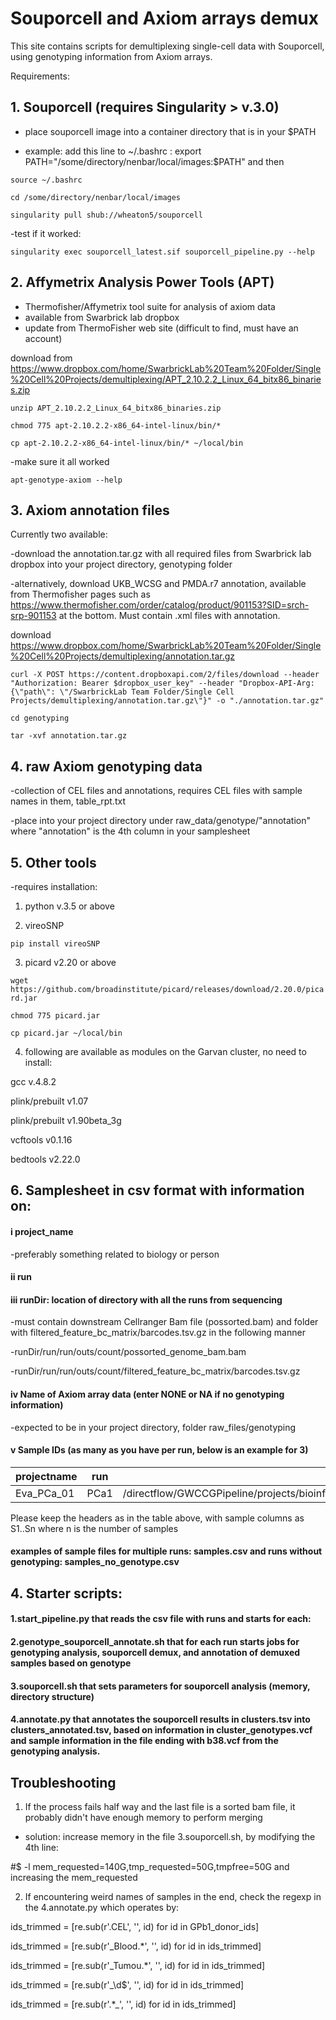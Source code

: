 # Souporcell and Axiom arrays demux

This site contains scripts for demultiplexing single-cell data with Souporcell, using genotyping information from Axiom arrays. 

Requirements:
## 1. Souporcell (requires Singularity > v.3.0)

- place souporcell image into a container directory that is in your $PATH

- example: add this line to ~/.bashrc : export PATH="/some/directory/nenbar/local/images:$PATH" and then

`source ~/.bashrc`

`cd /some/directory/nenbar/local/images`

`singularity pull shub://wheaton5/souporcell`

-test if it worked:

`singularity exec souporcell_latest.sif souporcell_pipeline.py --help`

## 2. Affymetrix Analysis Power Tools (APT)
- Thermofisher/Affymetrix tool suite for analysis of axiom data
- available from Swarbrick lab dropbox
- update from ThermoFisher web site (difficult to find, must have an account)

download from https://www.dropbox.com/home/SwarbrickLab%20Team%20Folder/Single%20Cell%20Projects/demultiplexing/APT_2.10.2.2_Linux_64_bitx86_binaries.zip

`unzip APT_2.10.2.2_Linux_64_bitx86_binaries.zip`

`chmod 775 apt-2.10.2.2-x86_64-intel-linux/bin/*`

`cp apt-2.10.2.2-x86_64-intel-linux/bin/* ~/local/bin`

-make sure it all worked

`apt-genotype-axiom --help`

## 3. Axiom annotation files

Currently two available:

-download the annotation.tar.gz with all required files from Swarbrick lab dropbox into your project directory, genotyping folder

-alternatively, download UKB_WCSG and PMDA.r7 annotation, available from Thermofisher pages such as https://www.thermofisher.com/order/catalog/product/901153?SID=srch-srp-901153 at the bottom. Must contain .xml files with annotation.

download https://www.dropbox.com/home/SwarbrickLab%20Team%20Folder/Single%20Cell%20Projects/demultiplexing/annotation.tar.gz

`curl -X POST https://content.dropboxapi.com/2/files/download --header "Authorization: Bearer $dropbox_user_key" --header "Dropbox-API-Arg: {\"path\": \"/SwarbrickLab Team Folder/Single Cell Projects/demultiplexing/annotation.tar.gz\"}" -o "./annotation.tar.gz"`

`cd genotyping`

`tar -xvf annotation.tar.gz`

## 4. raw Axiom genotyping data

-collection of CEL files and annotations, requires CEL files with sample names in them, table_rpt.txt

-place into your project directory under raw_data/genotype/"annotation" where "annotation" is the 4th column in your samplesheet


## 5. Other tools 

-requires installation:

1. python v.3.5 or above

2. vireoSNP 

`pip install vireoSNP`

3. picard v2.20 or above 

`wget https://github.com/broadinstitute/picard/releases/download/2.20.0/picard.jar`

`chmod 775 picard.jar`

`cp picard.jar ~/local/bin`

4. following are available as modules on the Garvan cluster, no need to install:

gcc v.4.8.2

plink/prebuilt v1.07

plink/prebuilt v1.90beta_3g

vcftools v0.1.16

bedtools v2.22.0



## 6. Samplesheet in csv format with information on: 
#### i project_name 
-preferably something related to biology or person
#### ii run
#### iii runDir: location of directory with all the runs from sequencing
-must contain downstream Cellranger Bam file (possorted.bam) and folder with filtered_feature_bc_matrix/barcodes.tsv.gz in the following manner

-runDir/run/run/outs/count/possorted_genome_bam.bam

-runDir/run/run/outs/count/filtered_feature_bc_matrix/barcodes.tsv.gz

#### iv Name of Axiom array data (enter NONE or NA if no genotyping information)

-expected to be in your project directory, folder raw_files/genotyping

#### v Sample IDs (as many as you have per run, below is an example for 3)

| projectname | run | runDir | genotype_array | S1 | S2 | S3 |
| ----------- | --- | ------ | -------------- | -- | -- | -- |
| Eva_PCa_01  | PCa1 | /directflow/GWCCGPipeline/projects/bioinformatics/R_200416_EVAAPO_INT_10X/200626_A00152_0271_BHFHVNDSXY/GE | HAR8323_UKB_2020_RESULTS | 20384 | 19616 | 20216 |

Please keep the headers as in the table above, with sample columns as S1..Sn where n is the number of samples

#### examples of sample files for multiple runs: samples.csv and runs without genotyping: samples_no_genotype.csv

## 4. Starter scripts:
#### 1.start_pipeline.py that reads the csv file with runs and starts for each:
#### 2.genotype_souporcell_annotate.sh that for each run starts jobs for genotyping analysis, souporcell demux, and annotation of demuxed samples based on genotype
#### 3.souporcell.sh that sets parameters for souporcell analysis (memory, directory structure)
#### 4.annotate.py that annotates the souporcell results in clusters.tsv into clusters_annotated.tsv, based on information in cluster_genotypes.vcf and sample information in the file ending with b38.vcf from the genotyping analysis.


## Troubleshooting

1. If the process fails half way and the last file is a sorted bam file, it probably didn't have enough memory to perform merging

- solution: increase memory in the file 3.souporcell.sh, by modifying the 4th line: 

#$ -l mem_requested=140G,tmp_requested=50G,tmpfree=50G and increasing the mem_requested



2. If encountering weird names of samples in the end, check the regexp in the 4.annotate.py which operates by:

ids_trimmed = [re.sub(r'.CEL', '', id) for id in GPb1_donor_ids]

ids_trimmed = [re.sub(r'_Blood.*', '', id) for id in ids_trimmed]

ids_trimmed = [re.sub(r'_Tumou.*', '', id) for id in ids_trimmed]

ids_trimmed = [re.sub(r'_\d$', '', id) for id in ids_trimmed]

ids_trimmed = [re.sub(r'.*_', '', id) for id in ids_trimmed]
